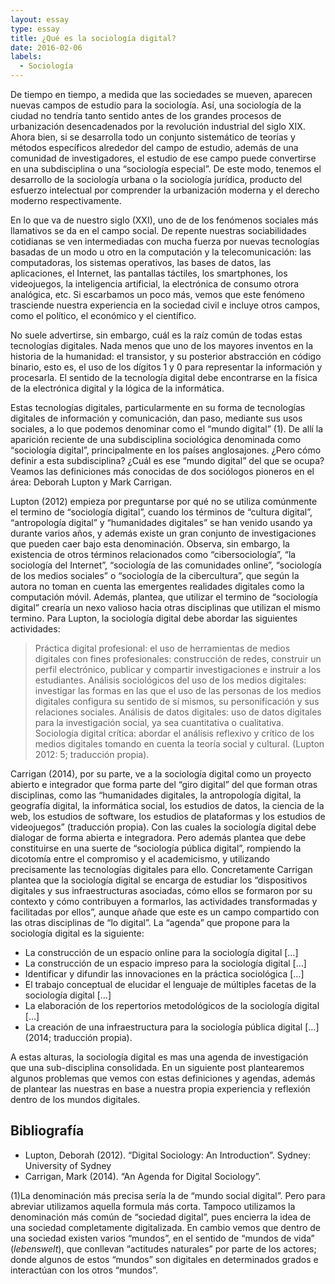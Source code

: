 ```yaml
---
layout: essay
type: essay
title: ¿Qué es la sociología digital?
date: 2016-02-06
labels:
  - Sociología
---
```


De tiempo en tiempo, a medida que las sociedades se mueven, aparecen nuevas campos de estudio para la sociología. Así, una sociología de la ciudad no tendría tanto sentido antes de los grandes procesos de urbanización desencadenados por la revolución industrial del siglo XIX. Ahora bien, si se desarrolla todo un conjunto sistemático de teorías y métodos específicos alrededor del campo de estudio, además de una comunidad de investigadores, el estudio de ese campo puede convertirse en una subdisciplina o una “sociología especial”. De este modo, tenemos el desarrollo de la sociología urbana o la sociología jurídica, producto del esfuerzo intelectual por comprender la urbanización moderna y el derecho moderno respectivamente.

En lo que va de nuestro siglo (XXI), uno de de los fenómenos sociales más llamativos se da en el campo social. De repente nuestras sociabilidades cotidianas se ven intermediadas con mucha fuerza por nuevas tecnologías basadas de un modo u otro en la computación y la telecomunicación: las computadoras, los sistemas operativos, las bases de datos, las aplicaciones, el Internet, las pantallas táctiles, los smartphones, los videojuegos, la inteligencia artificial, la electrónica de consumo otrora analógica, etc. Si escarbamos un poco más, vemos que este fenómeno trasciende nuestra experiencia en la sociedad civil e incluye otros campos, como el político, el económico y el científico.

No suele advertirse, sin embargo, cuál es la raíz común de todas estas tecnologías digitales. Nada menos que uno de los mayores inventos en la historia de la humanidad: el transistor, y su posterior abstracción en código binario, esto es, el uso de los dígitos 1 y 0 para representar la información y procesarla. El sentido de la tecnología digital debe encontrarse en la física de la electrónica digital y la lógica de la informática. 

Estas tecnologías digitales, particularmente en su forma de tecnologías digitales de información y comunicación, dan paso, mediante sus usos sociales, a lo que podemos denominar como el “mundo digital” (1). De allí la aparición reciente de una subdisciplina sociológica denominada como “sociología digital”, principalmente en los países anglosajones. ¿Pero cómo definir a esta subdisciplina? ¿Cuál es ese “mundo digital” del que se ocupa? Veamos las definiciones más conocidas de dos sociólogos pioneros en el área: Deborah Lupton y Mark Carrigan.

Lupton (2012) empieza por preguntarse por qué no se utiliza comúnmente el termino de “sociología digital”, cuando los términos de “cultura digital”, “antropología digital” y “humanidades digitales” se han venido usando ya durante varios años, y además existe un gran conjunto de investigaciones que pueden caer bajo esta denominación. Observa, sin embargo, la existencia de otros términos relacionados como “cibersociología”, “la sociología del Internet”, “sociología de las comunidades online”, “sociología de los medios sociales” o “sociología de la cibercultura”, que según la autora no toman en cuenta las emergentes realidades digitales como la computación móvil. Además, plantea, que utilizar el termino de “sociología digital” crearía un nexo valioso hacia otras disciplinas que utilizan el mismo termino. Para Lupton, la sociología digital debe abordar las siguientes actividades:

>Práctica digital profesional: el uso de herramientas de medios digitales con fines profesionales: construcción de redes, construir un perfil electrónico, publicar y compartir investigaciones e instruir a los estudiantes.
Análisis sociológicos del uso de los medios digitales: investigar las formas en las que el uso de las personas de los medios digitales configura su sentido de sí mismos, su personificación y sus relaciones sociales.
Análisis de datos digitales: uso de datos digitales para la investigación social, ya sea cuantitativa o cualitativa.
Sociología digital crítica: abordar el análisis reflexivo y crítico de los medios digitales tomando en cuenta la teoría social y cultural. (Lupton 2012: 5; traducción propia).

Carrigan (2014), por su parte, ve a la sociología digital como un proyecto abierto e integrador que forma parte del “giro digital” del que forman otras disciplinas, como las “humanidades digitales, la antropología digital, la geografía digital, la informática social, los estudios de datos, la ciencia de la web, los estudios de software, los estudios de plataformas y los estudios de videojuegos” (traducción propia). Con las cuales la sociología digital debe dialogar de forma abierta e integradora. Pero además plantea que debe constituirse en una suerte de “sociología pública digital”, rompiendo la dicotomía entre el compromiso y el academicismo, y utilizando precisamente las tecnologías digitales para ello. Concretamente Carrigan plantea que la sociología digital se encarga de estudiar los “dispositivos digitales y sus infraestructuras asociadas, cómo ellos se formaron por su contexto y cómo contribuyen a formarlos, las actividades transformadas y facilitadas por ellos”, aunque añade que este es un campo compartido con las otras disciplinas de “lo digital”. La “agenda” que propone para la sociología digital es la siguiente:

* La construcción de un espacio online para la sociología digital […]
* La construcción de un espacio impreso para la sociología digital […]
* Identificar y difundir las innovaciones en la práctica sociológica […]
* El trabajo conceptual de elucidar el lenguaje de múltiples facetas de la sociología digital […]
* La elaboración de los repertorios metodológicos de la sociología digital […]
* La creación de una infraestructura para la sociología pública digital […] (2014; traducción propia).

A estas alturas, la sociología digital es mas una agenda de investigación que una sub-disciplina consolidada. En un siguiente post plantearemos algunos problemas que vemos con estas definiciones y agendas, además de plantear las nuestras en base a nuestra propia experiencia y reflexión dentro de los mundos digitales.

## Bibliografía

* Lupton, Deborah (2012). “Digital Sociology: An Introduction”. Sydney: University of Sydney
* Carrigan, Mark (2014). “An Agenda for Digital Sociology”.

(1)La denominación más precisa sería la de “mundo social digital”. Pero para abreviar utilizamos aquella formula más corta. Tampoco utilizamos la denominación más común de “sociedad digital”, pues encierra la idea de una sociedad completamente digitalizada. En cambio vemos que dentro de una sociedad existen varios “mundos”, en el sentido de “mundos de vida” (_lebenswelt_), que conllevan “actitudes naturales” por parte de los actores; donde algunos de estos “mundos” son digitales en determinados grados e interactúan con los otros “mundos”.  
 